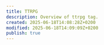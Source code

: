 ```yaml
---
title: TTRPG
description: Overview of ttrpg tag.
created: 2025-06-18T14:08:28Z+0200
modified: 2025-06-18T14:09:09Z+0200
publish: true
---
```

